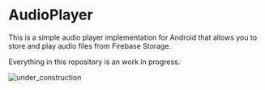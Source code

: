 # AudioPlayer
This is a simple audio player implementation for Android that allows you to store and play audio files from Firebase Storage.

Everything in this repository is an work in progress.

![under_construction](https://github.com/khodosyaroslav/AudioPlayer/assets/90519548/cfddbbb6-1394-47ac-93cf-55b6a9d29f5b)
